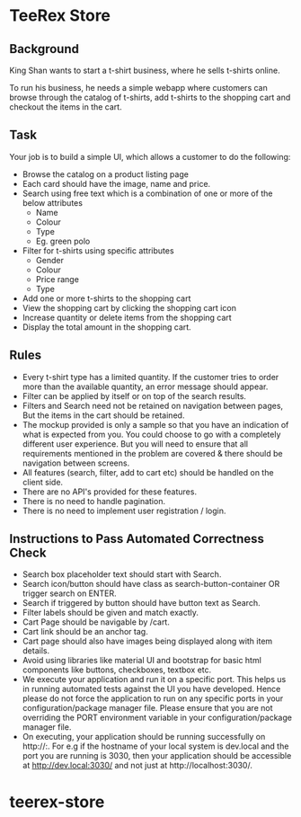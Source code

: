 # TeeRex Store

## Background

King Shan wants to start a t-shirt business, where he sells t-shirts online.

To run his business, he needs a simple webapp where customers can browse through the catalog of t-shirts, add t-shirts to the shopping cart and checkout the items in the cart.

## Task

Your job is to build a simple UI, which allows a customer to do the following:

- Browse the catalog on a product listing page
- Each card should have the image, name and price.
- Search using free text which is a combination of one or more of the below attributes
  - Name
  - Colour
  - Type
  - Eg. green polo
- Filter for t-shirts using specific attributes
  - Gender
  - Colour
  - Price range
  - Type
- Add one or more t-shirts to the shopping cart
- View the shopping cart by clicking the shopping cart icon
- Increase quantity or delete items from the shopping cart
- Display the total amount in the shopping cart.

## Rules

- Every t-shirt type has a limited quantity. If the customer tries to order more than the available quantity, an error message should appear.
- Filter can be applied by itself or on top of the search results.
- Filters and Search need not be retained on navigation between pages, But the items in the cart should be retained.
- The mockup provided is only a sample so that you have an indication of what is expected from you. You could choose to go with a completely different user experience. But you will need to ensure that all requirements mentioned in the problem are covered & there should be navigation between screens.
- All features (search, filter, add to cart etc) should be handled on the client side.
- There are no API's provided for these features.
- There is no need to handle pagination.
- There is no need to implement user registration / login.

## Instructions to Pass Automated Correctness Check

- Search box placeholder text should start with Search.
- Search icon/button should have class as search-button-container OR trigger search on ENTER.
- Search if triggered by button should have button text as Search.
- Filter labels should be given and match exactly.
- Cart Page should be navigable by /cart.
- Cart link should be an anchor tag.
- Cart page should also have images being displayed along with item details.
- Avoid using libraries like material UI and bootstrap for basic html components like buttons, checkboxes, textbox etc.
- We execute your application and run it on a specific port. This helps us in running automated tests against the UI you have developed. Hence please do not force the application to run on any specific ports in your configuration/package manager file. Please ensure that you are not overriding the PORT environment variable in your configuration/package manager file.
- On executing, your application should be running successfully on http://<hostname>:<port>. For e.g if the hostname of your local system is dev.local and the port you are running is 3030, then your application should be accessible at http://dev.local:3030/ and not just at http://localhost:3030/.
# teerex-store
